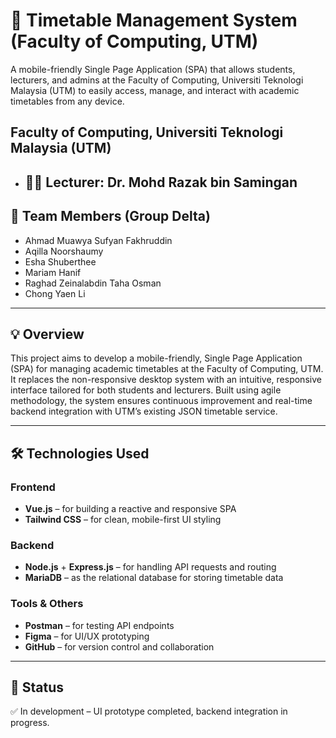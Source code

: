 # 📅 Timetable Management System (Faculty of Computing, UTM)

A mobile-friendly Single Page Application (SPA) that allows students, lecturers, and admins at the Faculty of Computing, Universiti Teknologi Malaysia (UTM) to easily access, manage, and interact with academic timetables from any device.

## Faculty of Computing, Universiti Teknologi Malaysia (UTM)
- ## 👨‍🏫 Lecturer: Dr. Mohd Razak bin Samingan

## 👥 Team Members (Group Delta)

- Ahmad Muawya Sufyan Fakhruddin  
- Aqilla Noorshaumy  
- Esha Shuberthee  
- Mariam Hanif  
- Raghad Zeinalabdin Taha Osman  
- Chong Yaen Li

---

## 💡 Overview

This project aims to develop a mobile-friendly, Single Page Application (SPA) for managing academic timetables at the Faculty of Computing, UTM. It replaces the non-responsive desktop system with an intuitive, responsive interface tailored for both students and lecturers. Built using agile methodology, the system ensures continuous improvement and real-time backend integration with UTM’s existing JSON timetable service.

---

## 🛠 Technologies Used

### Frontend
- **Vue.js** – for building a reactive and responsive SPA  
- **Tailwind CSS** – for clean, mobile-first UI styling

### Backend
- **Node.js** + **Express.js** – for handling API requests and routing  
- **MariaDB** – as the relational database for storing timetable data

### Tools & Others
- **Postman** – for testing API endpoints  
- **Figma** – for UI/UX prototyping  
- **GitHub** – for version control and collaboration

---

## 🚀 Status

✅ In development – UI prototype completed, backend integration in progress.
